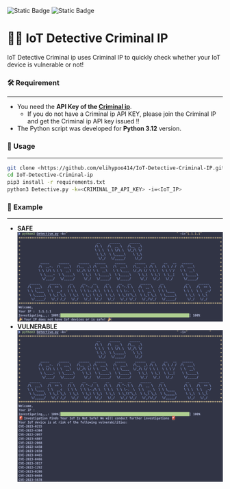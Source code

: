 ![Static Badge](https://img.shields.io/badge/Platform-Windows%7CMac%7CLinux-green)
![Static Badge](https://img.shields.io/badge/python-3.12-blue)

# 🕵🏻 IoT Detective Criminal IP 
IoT Detective Criminal ip uses Criminal IP to quickly check whether your IoT device is vulnerable or not!

### 🛠️ Requirement
---
- You need the **API Key of the [Criminal ip](https://www.criminalip.io/)**.
  - If you do not have a Criminal ip API KEY, please join the Criminal IP and get the Criminal ip API key issued !!
- The Python script was developed for **Python 3.12** version.

### 📝 Usage
---
```bash
git clone <https://github.com/elihypoo414/IoT-Detective-Criminal-IP.git>
cd IoT-Detective-Criminal-ip
pip3 install -r requirements.txt
python3 Detective.py -k=<CRIMINAL_IP_API_KEY> -i=<IoT_IP>
```

### 📄 Example
---
- **SAFE**
   ![safe](safe.png)
- **VULNERABLE**
    ![vulnerable](vuln.png)